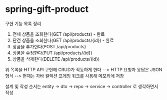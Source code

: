 # spring-gift-product

구현 기능 목록 정리
1. 전체 상품을 조회한다(GET /api/products) - 완료 
2. 단건 상품을 조회한다(GET /api/products/{id}) - 완료
3. 상품을 추가한다(POST /api/products)
4. 상품을 수정한다(PUT /api/products/{id})
5. 상품을 삭제한다(DELETE /api/products/{id})

위 목록을 HTTP API 구현해 CRUD가 작동하게 한다
--> HTTP 요청과 응답은 JSON형식
--> 현재는 자바 컬렉션 프레임 워크를 사용해 메모리에 저장

설계 및 작성 순서는
entity -> dto -> repo ->  service -> controller
로 생각하면서 작성
